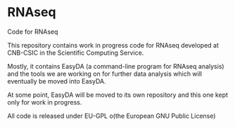 # RNAseq
Code for RNAseq

This repository contains work in progress code for RNAseq developed at CNB-CSIC in the Scientific Computing Service.

Mostly, it contains EasyDA (a command-line program for RNAseq analysis) and the tools we are working on for further data analysis which will eventually be moved into EasyDA.

At some point, EasyDA will be moved to its own repository and this one kept only for work in progress.

All code is released under EU-GPL o(the European GNU Public License)
